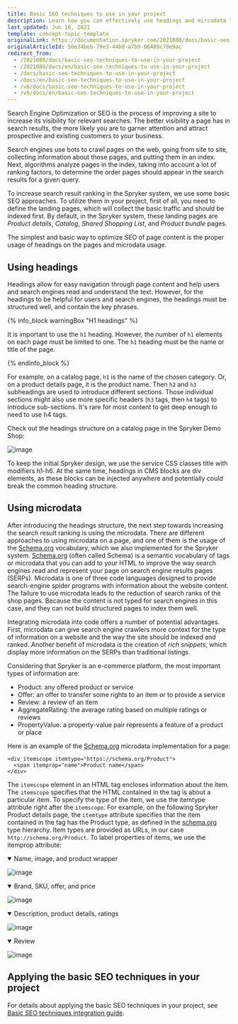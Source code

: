 ```yaml
---
title: Basic SEO techniques to use in your project
description: Learn how you can effectively use headings and mircodata to improve SEO for your project
last_updated: Jun 16, 2021
template: concept-topic-template
originalLink: https://documentation.spryker.com/2021080/docs/basic-seo-techniques-to-use-in-your-project
originalArticleId: 56e34beb-79e3-44b0-a7b9-06489c78e9ac
redirect_from:
  - /2021080/docs/basic-seo-techniques-to-use-in-your-project
  - /2021080/docs/en/basic-seo-techniques-to-use-in-your-project
  - /docs/basic-seo-techniques-to-use-in-your-project
  - /docs/en/basic-seo-techniques-to-use-in-your-project
  - /v6/docs/basic-seo-techniques-to-use-in-your-project
  - /v6/docs/en/basic-seo-techniques-to-use-in-your-project
---
```


Search Engine Optimization or SEO is the process of improving a site to increase its visibility for relevant searches. The better visibility a page has in search results, the more likely you are to garner attention and attract prospective and existing customers to your business.

Search engines use bots to crawl pages on the web, going from site to site, collecting information about those pages, and putting them in an index. Next, algorithms analyze pages in the index, taking into account a lot of ranking factors, to determine the order pages should appear in the search results for a given query.

To increase search result ranking in the Spryker system, we use some basic SEO approaches. To utilize them in your project, first of all, you need to define the landing pages, which will collect the basic traffic and should be indexed first. By default, in the Spryker system, these landing pages are *Product details*, *Catalog*, *Shared Shopping List*, and *Product bundle* pages.

The simplest and basic way to optimize SEO of page content is the proper usage of headings on the pages and microdata usage.

## Using headings
Headings allow for easy navigation through page content and help users and search engines read and understand the text. However, for the headings to be helpful for users and search engines, the headings must be structured well, and contain the key phrases.

{% info_block warningBox "H1 headings" %}

It is important to use the `h1` heading. However, the number of `h1` elements on each page must be limited to one. The `h1` heading must be the name or title of the page.

{% endinfo_block %}

For example, on a catalog page, `h1` is the name of the chosen category. Or, on a product details page, it is the product name.
Then `h2` and `h3` subheadings are used to introduce different sections. Those individual sections might also use more specific headers (`h3` tags, then `h4` tags) to introduce sub-sections. It's rare for most content to get deep enough to need to use h4 tags.

Check out the headings structure on a catalog page in the Spryker Demo Shop:

![image](https://spryker.s3.eu-central-1.amazonaws.com/docs/Developer+Guide/Applying+basic+SEO+approaches+to+your+project/catalog-page.png)

To keep the initial Spryker design, we use the service CSS classes title with modifiers h1-h6. At the same time, headings in CMS blocks are div elements, as these blocks can be injected anywhere and potentially could break the common heading structure.

## Using microdata
After introducing the headings structure, the next step towards increasing the search result ranking is using the microdata. There are different approaches to using microdata on a page, and one of them is the usage of the [Schema.org](https://schema.org/) vocabulary, which we also implemented for the Spryker system. [Schema.org](https://schema.org/) (often called Schema) is a semantic vocabulary of tags or microdata that you can add to your HTML to improve the way search engines read and represent your page on search engine results pages (SERPs). Microdata is one of three code languages designed to provide search-engine spider programs with information about the website content. The failure to use microdata leads to the reduction of search ranks of the shop pages. Because the content is not typed for search engines in this case, and they can not build structured pages to index them well.

Integrating microdata into code offers a number of potential advantages. First, microdata can give search engine crawlers more context for the type of information on a website and the way the site should be indexed and ranked. Another benefit of microdata is the creation of *rich snippets*, which display more information on the SERPs than traditional listings.

Considering that Spryker is an e-commerce platform, the most important types of information are:

* Product: any offered product or service
* Offer: an offer to transfer some rights to an item or to provide a service
* Review: a review of an item
* AggregateRating: the average rating based on multiple ratings or reviews
* PropertyValue: a property-value pair represents a feature of a product or place

Here is an example of the [Schema.org](https://schema.org/) microdata implementation for a page:

```
<div itemscope itemtype="https://schema.org/Product">
  <span itemprop="name">Product name</span>  
</div>
```

The `itemscope` element in an HTML tag encloses information about the item. The `itemscope` specifies that the HTML contained in the tag is about a particular item. To specify the type of the item, we use the itemtype attribute right after the `itemscope`. For example, on the following Spryker Product details page, the `itemtype` attribute specifies that the item contained in the tag has the Product type, as defined in the [schema.org](https://schema.org/) type hierarchy. Item types are provided as URLs, in our case `http://schema.org/Product`. To label properties of items, we use the itemprop attribute:

<details open>
<summary markdown='span'>Name, image, and product wrapper</summary>

![image](https://spryker.s3.eu-central-1.amazonaws.com/docs/Developer+Guide/Applying+basic+SEO+approaches+to+your+project/name-image-product-wrapper.png)

 </details>

<details open>
 <summary markdown='span'>Brand,  SKU, offer, and price</summary>

![image](https://spryker.s3.eu-central-1.amazonaws.com/docs/Developer+Guide/Applying+basic+SEO+approaches+to+your+project/brand-sku-offer-price.png)

</details>

<details open>
<summary markdown='span'>Description, product details, ratings</summary>

![image](https://spryker.s3.eu-central-1.amazonaws.com/docs/Developer+Guide/Applying+basic+SEO+approaches+to+your+project/description-product-details-ratings.png)

 </details>

<details open>
 <summary markdown='span'>Review</summary>

![image](https://spryker.s3.eu-central-1.amazonaws.com/docs/Developer+Guide/Applying+basic+SEO+approaches+to+your+project/review.png.png)

 </details>

## Applying the basic SEO techniques in your project
For details about applying the basic SEO techniques in your project, see [Basic SEO techniques integration guide](/docs/scos/dev/technical-enhancement-integration-guides/integrating-basic-seo-techniques.html).
